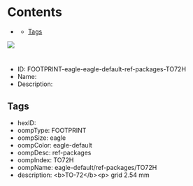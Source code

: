 



Contents
========

* [](#)
	* [Tags](#tags)
  
![][im]
# 

- ID: FOOTPRINT-eagle-eagle-default-ref-packages-TO72H
- Name: 
- Description: 

## Tags

- hexID: 
- oompType: FOOTPRINT
- oompSize: eagle
- oompColor: eagle-default
- oompDesc: ref-packages
- oompIndex: TO72H
- oompName: eagle-default/ref-packages/TO72H
- description: &lt;b&gt;TO-72&lt;/b&gt;&lt;p&gt;&#xD;
grid 2.54 mm



[im]: image.png
